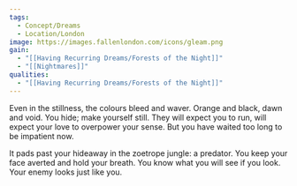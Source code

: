 ```yaml
---
tags:
  - Concept/Dreams
  - Location/London
image: https://images.fallenlondon.com/icons/gleam.png
gain:
  - "[[Having Recurring Dreams/Forests of the Night]]"
  - "[[Nightmares]]"
qualities:
  - "[[Having Recurring Dreams/Forests of the Night]]"
---
```


Even in the stillness, the colours bleed and waver. Orange and black, dawn and void. You hide; make yourself still. They will expect you to run, will expect your love to overpower your sense. But you have waited too long to be impatient now.

It pads past your hideaway in the zoetrope jungle: a predator. You keep your face averted and hold your breath. You know what you will see if you look. Your enemy looks just like you.